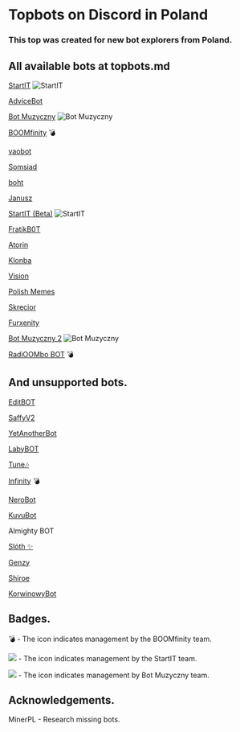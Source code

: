 # Topbots on Discord in Poland

### This top was created for new bot explorers from Poland.

## All available bots at topbots.md

[StartIT](https://discord.com/oauth2/authorize?client_id=572906387382861835&permissions=8&scope=bot) ![StartIT](https://pawelek.ml/startit.ico) 

[AdviceBot](https://discord.com/oauth2/authorize?client_id=942110955502989373&permissions=8&scope=bot) 

[Bot Muzyczny](https://discord.com/oauth2/authorize?client_id=840892428613320726&permissions=8&scope=bot) ![Bot Muzyczny](https://pawelek.ml/Bot-Muzyczny.ico)

[BOOMfinity](https://discord.com/oauth2/authorize?client_id=450017151323996173&permissions=8&scope=bot) 💣 

[vaobot](https://discord.com/oauth2/authorize?client_id=582183202341388308&scope=bot) 

[Somsiad](https://discord.com/oauth2/authorize?client_id=473816281028493314&permissions=8&scope=bot) 

[boht](https://discord.com/oauth2/authorize?client_id=489377322042916885&permissions=8&scope=bot) 

[Janusz](https://discord.com/oauth2/authorize?client_id=699551628499615764&permissions=8&scope=bot) 

[StartIT (Beta)](https://discord.com/oauth2/authorize?client_id=690617660177907712&permissions=8&scope=bot) ![StartIT](https://pawelek.ml/startit.ico) 

[FratikB0T](https://discord.com/oauth2/authorize?client_id=338359366891732993&permissions=8&scope=bot) 

[Atorin](https://discord.com/oauth2/authorize?client_id=408959273956147200&permissions=8&scope=bot) 

[Klonba](https://discord.com/oauth2/authorize?client_id=488809387910234145&permissions=8&scope=bot) 

[Vision](https://discord.com/oauth2/authorize?client_id=987166863593189376&permissions=8&scope=bot) 

[Polish Memes](https://discord.com/oauth2/authorize?client_id=829662885058707497&permissions=8&scope=bot) 

[Skręcior](https://discord.com/oauth2/authorize?client_id=939103800898224139&permissions=8&scope=bot) 

[Furxenity](https://discord.com/oauth2/authorize?client_id=826778019179659314&permissions=8&scope=bot) 

[Bot Muzyczny 2](https://discord.com/oauth2/authorize?client_id=933385820889550878&permissions=8&scope=bot) ![Bot Muzyczny](https://pawelek.ml/Bot-Muzyczny.ico) 

[RadiOOMbo BOT](https://discord.com/oauth2/authorize?client_id=675416683481006159&permissions=8&scope=bot) 💣

## And unsupported bots.

[EditBOT](https://discord.com/oauth2/authorize?client_id=531953322899275797&scope=bot)

[SaffyV2](https://discord.com/oauth2/authorize?client_id=584011219103514635&scope=bot)

[YetAnotherBot](https://discord.com/oauth2/authorize?client_id=576468895461015552&permissions=8&scope=bot)

[LabyBOT](https://discord.com/oauth2/authorize?client_id=546058545917984769&scope=bot) 

[Tune🎶](https://discord.com/oauth2/authorize?client_id=821795249348411393&scope=bot)   

[Infinity](https://discord.com/oauth2/authorize?client_id=545926934886875139&scope=bot) 💣   

[NeroBot](https://discord.com/oauth2/authorize?client_id=715273322199515316&scope=bot) 

[KuvuBot](https://discord.com/oauth2/authorize?client_id=205965155282976768&scope=bot)   

Almighty BOT   

[Slóth ✨](https://discord.com/oauth2/authorize?client_id=800442243697213442&scope=bot)   

[Genzy](https://discord.com/oauth2/authorize?client_id=954496821672153119&scope=bot) 

[Shiroe](https://discord.com/oauth2/authorize?client_id=778697286950715413&permissions=8&scope=bot) 

[KorwinowyBot](https://discord.com/oauth2/authorize?client_id=778641026776301608&permissions=8&scope=bot) 

## Badges.
💣 - The icon indicates management by the BOOMfinity team.

![](https://pawelek.ml/startit.ico) - The icon indicates management by the StartIT team.

![](https://pawelek.ml/Bot-Muzyczny.ico) - The icon indicates management by Bot Muzyczny team.

## Acknowledgements.
MinerPL - Research missing bots.
